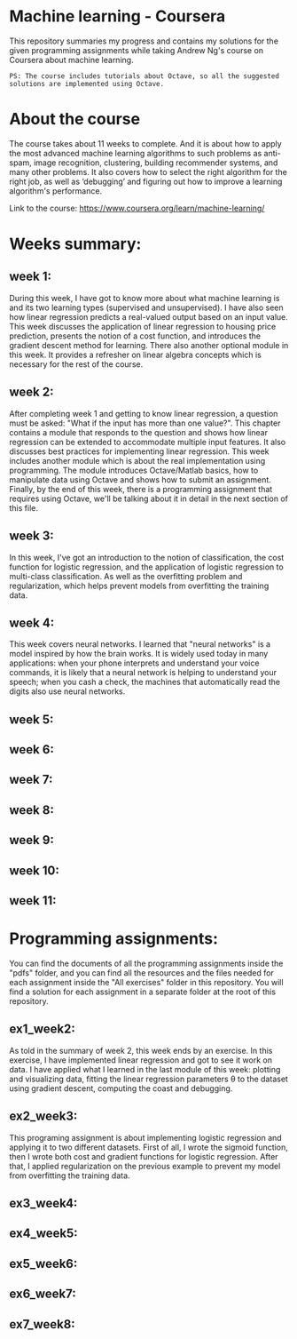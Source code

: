 # Machine learning - Coursera

This repository summaries my progress and contains my solutions for the given programming assignments while taking Andrew Ng's course on Coursera about machine learning.
```
PS: The course includes tutorials about Octave, so all the suggested solutions are implemented using Octave. 
```

# About the course

The course takes about 11 weeks to complete. And it is about how to apply the most advanced machine learning algorithms to such problems as anti-spam, image recognition, clustering, building recommender systems, and many other problems. It also covers how to select the right algorithm for the right job, as well as ‘debugging’ and figuring out how to improve a learning algorithm's performance.

Link to the course: https://www.coursera.org/learn/machine-learning/

# Weeks summary:

## week 1:
During this week, I have got to know more about what machine learning is and its two learning types (supervised and unsupervised). I have also seen how linear regression predicts a real-valued output based on an input value. This week discusses the application of linear regression to housing price prediction, presents the notion of a cost function, and introduces the gradient descent method for learning. 
There also another optional module in this week. It provides a refresher on linear algebra concepts which is necessary for the rest of the course.

## week 2:
After completing week 1 and getting to know linear regression, a question must be asked: "What if the input has more than one value?". This chapter contains a module that responds to the question and shows how linear regression can be extended to accommodate multiple input features. It also discusses best practices for implementing linear regression.
This week includes another module which is about the real implementation using programming. The module introduces Octave/Matlab basics, how to manipulate data using Octave and shows how to submit an assignment. 
Finally, by the end of this week, there is a programming assignment that requires using Octave, we'll be talking about it in detail in the next section of this file.

## week 3:
In this week, I've got an introduction to the notion of classification, the cost function for logistic regression, and the application of logistic regression to multi-class classification. As well as the overfitting problem and regularization, which helps prevent models from overfitting the training data. 

## week 4:
This week covers neural networks. I learned that "neural networks" is a model inspired by how the brain works. It is widely used today in many applications: when your phone interprets and understand your voice commands, it is likely that a neural network is helping to understand your speech; when you cash a check, the machines that automatically read the digits also use neural networks.

## week 5:

## week 6:

## week 7:

## week 8:

## week 9:

## week 10:

## week 11:

# Programming assignments:
You can find the documents of all the programming assignments inside the "pdfs" folder, and you can find all the resources and the files needed for each assignment inside the "All exercises" folder in this repository.
You will find a solution for each assignment in a separate folder at the root of this repository.

## ex1_week2:
As told in the summary of week 2, this week ends by an exercise.
In this exercise, I have implemented linear regression and got to see it work on data. I have applied what I learned in the last module of this week: plotting and visualizing data, fitting the linear regression parameters θ to the dataset using gradient descent, computing the coast and debugging.

## ex2_week3:
This programing assignment is about implementing logistic regression and applying it to two different datasets. First of all, I wrote the sigmoid function, then I wrote both cost and gradient functions for logistic regression. After that, I applied regularization on the previous example to prevent my model from overfitting the training data.

## ex3_week4:


## ex4_week5:

## ex5_week6:

## ex6_week7:

## ex7_week8: